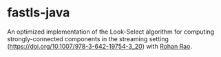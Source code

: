 # fastls-java

An optimized implementation of the Look-Select algorithm for computing strongly-connected components in the streaming setting (https://doi.org/10.1007/978-3-642-19754-3_20)
with [Rohan Rao](https://github.com/4tywon).
